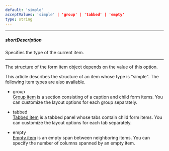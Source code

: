 ```yaml
---
default: 'simple'
acceptValues: 'simple' | 'group' | 'tabbed' | 'empty'
type: string
---
```

---
##### shortDescription
Specifies the type of the current item.

---
The structure of the form item object depends on the value of this option.

This article describes the structure of an item whose type is "simple". The following item types are also available.

- group  
 [Group item](/api-reference/10%20UI%20Widgets/dxForm/6%20Group%20Item '/Documentation/ApiReference/UI_Widgets/dxForm/Group_Item/') is a section consisting of a caption and child form items. You can customize the layout options for each group separately.

- tabbed  
 [Tabbed item](/api-reference/10%20UI%20Widgets/dxForm/7%20Tabbed%20Item '/Documentation/ApiReference/UI_Widgets/dxForm/Tabbed_Item/') is a tabbed panel whose tabs contain child form items. You can customize the layout options for each tab separately.

- empty  
 [Empty item](/api-reference/10%20UI%20Widgets/dxForm/8%20Empty%20Item '/Documentation/ApiReference/UI_Widgets/dxForm/Empty_Item/') is an empty span between neighboring items. You can specify the number of columns spanned by an empty item.